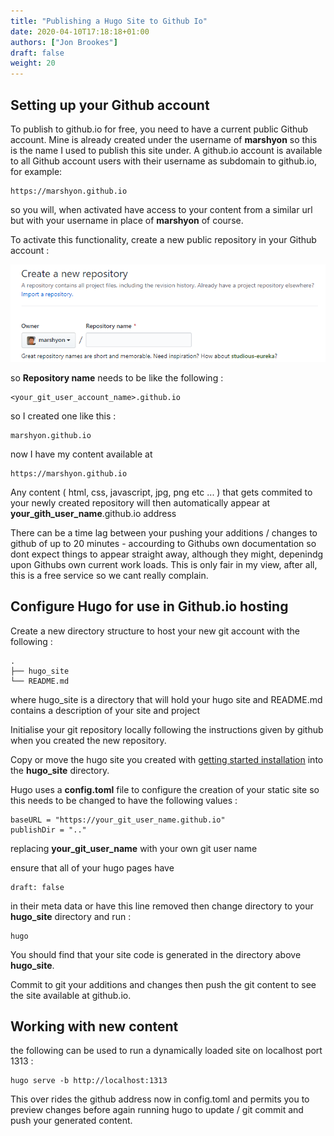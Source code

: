 ```yaml
---
title: "Publishing a Hugo Site to Github Io"
date: 2020-04-10T17:18:18+01:00
authors: ["Jon Brookes"]
draft: false
weight: 20
---
```


## Setting up your Github account

To publish to github.io for free, you need to have a current public Github account. Mine is already created under the username of **marshyon** so this is the name I used to publish this site under. A github.io account is available to all Github account users with their username as subdomain to github.io, for example: 

```
https://marshyon.github.io
```

so you will, when activated have access to your content from a similar url but with your username in place of **marshyon** of course.

To activate this functionality, create a new public repository in your Github account :

![create a new repo in Github](/images/new_repo.png)

so **Repository name** needs to be like the following :

```
<your_git_user_account_name>.github.io
```

so I created one like this :

```
marshyon.github.io
```

now I have my content available at 

```
https://marshyon.github.io
```

Any content ( html, css, javascript, jpg, png etc ... ) that gets commited to your newly created repository will then automatically appear at **your_gith_user_name**.github.io address

There can be a time lag between your pushing your additions / changes to github of up to 20 minutes - accourding to Githubs own documentation so dont expect things to appear straight away, although they might, depenindg upon Githubs own current work loads. This is only fair in my view, after all, this is a free service so we cant really complain.

## Configure Hugo for use in Github.io hosting

Create a new directory structure to host your new git account with the following :

```
.
├── hugo_site
└── README.md
```

where hugo_site is a directory that will hold your hugo site and README.md contains a description of your site and project

Initialise your git repository locally following the instructions given by github when you created the new repository.

Copy or move the hugo site you created with [getting started installation](/getting-started/installation) into the **hugo_site** directory.

Hugo uses a **config.toml** file to configure the creation of your static site so this needs to be changed to have the following values :

```
baseURL = "https://your_git_user_name.github.io"
publishDir = ".."
```

replacing **your_git_user_name** with your own git user name

ensure that all of your hugo pages have 

```
draft: false
```

in their meta data or have this line removed then change directory to your **hugo_site** directory and run :

```
hugo
```

You should find that your site code is generated in the directory above **hugo_site**.

Commit to git your additions and changes then push the git content to see the site available at github.io.

## Working with new content

the following can be used to run a dynamically loaded site on localhost port 1313 :

```
hugo serve -b http://localhost:1313
```

This over rides the github address now in config.toml and permits you to preview changes before again running hugo to update / git commit and push your generated content.
